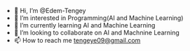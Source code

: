 - 👋 Hi, I’m @Edem-Tengey
- 👀 I’m interested in Programming(AI and Machine Learning)
- 🌱 I’m currently learning AI and Machine Learning
- 💞️ I’m looking to collaborate on AI and Machnine Learning 
- 📫 How to reach me tengeye09@gmail.com

<!---
Edem-Tengey-Dev/Edem-Tengey-Dev is a ✨ special ✨ repository because its `README.md` (this file) appears on your GitHub profile.
You can click the Preview link to take a look at your changes.
--->
